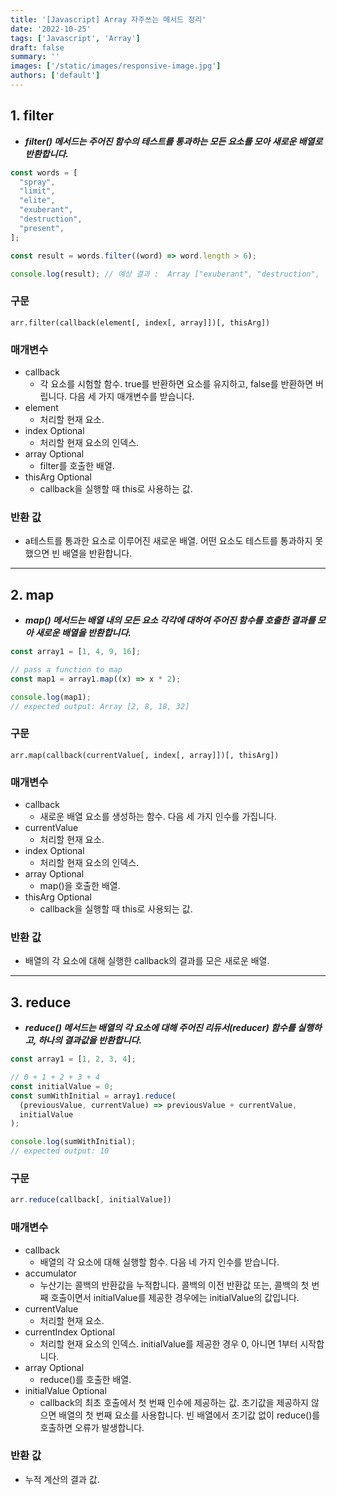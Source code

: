 ```yaml
---
title: '[Javascript] Array 자주쓰는 메서드 정리'
date: '2022-10-25'
tags: ['Javascript', 'Array']
draft: false
summary: ''
images: ['/static/images/responsive-image.jpg']
authors: ['default']
---
```


## 1. filter

- **_filter() 메서드는 주어진 함수의 테스트를 통과하는 모든 요소를 모아 새로운 배열로 반환합니다._**

```javascript
const words = [
  "spray",
  "limit",
  "elite",
  "exuberant",
  "destruction",
  "present",
];

const result = words.filter((word) => word.length > 6);

console.log(result); // 예상 결과 :  Array ["exuberant", "destruction", "present"]
```

### 구문

```
arr.filter(callback(element[, index[, array]])[, thisArg])
```

### 매개변수

- callback
  - 각 요소를 시험할 함수. true를 반환하면 요소를 유지하고, false를 반환하면 버립니다. 다음 세 가지 매개변수를 받습니다.
- element
  - 처리할 현재 요소.
- index Optional
  - 처리할 현재 요소의 인덱스.
- array Optional
  - filter를 호출한 배열.
- thisArg Optional
  - callback을 실행할 때 this로 사용하는 값.

### 반환 값

- a테스트를 통과한 요소로 이루어진 새로운 배열. 어떤 요소도 테스트를 통과하지 못했으면 빈 배열을 반환합니다.

---

## 2. map

- **_map() 메서드는 배열 내의 모든 요소 각각에 대하여 주어진 함수를 호출한 결과를 모아 새로운 배열을 반환합니다._**

```javascript
const array1 = [1, 4, 9, 16];

// pass a function to map
const map1 = array1.map((x) => x * 2);

console.log(map1);
// expected output: Array [2, 8, 18, 32]
```

### 구문

```
arr.map(callback(currentValue[, index[, array]])[, thisArg])
```

### 매개변수

- callback
  - 새로운 배열 요소를 생성하는 함수. 다음 세 가지 인수를 가집니다.
- currentValue
  - 처리할 현재 요소.
- index Optional
  - 처리할 현재 요소의 인덱스.
- array Optional
  - map()을 호출한 배열.
- thisArg Optional
  - callback을 실행할 때 this로 사용되는 값.

### 반환 값

- 배열의 각 요소에 대해 실행한 callback의 결과를 모은 새로운 배열.

---

## 3. reduce

- **_reduce() 메서드는 배열의 각 요소에 대해 주어진 리듀서(reducer) 함수를 실행하고, 하나의 결과값을 반환합니다._**

```javascript
const array1 = [1, 2, 3, 4];

// 0 + 1 + 2 + 3 + 4
const initialValue = 0;
const sumWithInitial = array1.reduce(
  (previousValue, currentValue) => previousValue + currentValue,
  initialValue
);

console.log(sumWithInitial);
// expected output: 10
```

### 구문

```javascript
arr.reduce(callback[, initialValue])
```

### 매개변수

- callback
  - 배열의 각 요소에 대해 실행할 함수. 다음 네 가지 인수를 받습니다.
- accumulator
  - 누산기는 콜백의 반환값을 누적합니다. 콜백의 이전 반환값 또는, 콜백의 첫 번째 호출이면서 initialValue를 제공한 경우에는 initialValue의 값입니다.
- currentValue
  - 처리할 현재 요소.
- currentIndex Optional
  - 처리할 현재 요소의 인덱스. initialValue를 제공한 경우 0, 아니면 1부터 시작합니다.
- array Optional
  - reduce()를 호출한 배열.
- initialValue Optional
  - callback의 최초 호출에서 첫 번째 인수에 제공하는 값. 초기값을 제공하지 않으면 배열의 첫 번째 요소를 사용합니다. 빈 배열에서 초기값 없이 reduce()를 호출하면 오류가 발생합니다.

### 반환 값

- 누적 계산의 결과 값.
